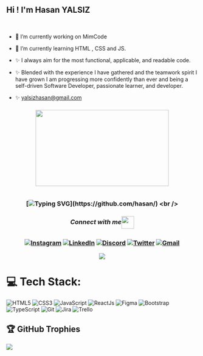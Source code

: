 ## Hi ! I'm Hasan YALSIZ
<br>


- 🔭 I’m currently working on MimCode
- 🌱 I’m currently learning HTML , CSS and JS.
- ✨ I always aim for the most functional, applicable, and readable code.
- ✨ Blended with the experience I have gathered and the teamwork spirit I have grown I am progressing more confidently than ever and being a self-driven Software Developer, passionate learner, and developer.

- ✨  yalsizhasan@gmail.com

  <!--  Welcome To My Github Profile <a href="https://github.com/Doganmbd?tab=repositories"><img src="https://media.giphy.com/media/hvRJCLFzcasrR4ia7z/giphy.gif" width="25px"></a>  -->

<h3 align="center">    <img src="https://www.mygo.ge/uploads/blog/1584023795.jpg" width="350px" height="200px" />
   
   <br />  
   
   <br/> 
    
   [![Typing SVG](https://readme-typing-svg.herokuapp.com?color=%2336BCF7&center=true&vCenter=true&width=1000&lines=Hi+there+👋,+I+am+Hasan+YALSIZ;+Welcome+to+My+Profile!;Always+learning+new+things;I+will+develop+myself+in+the+field+of+IT+for+life;+I+value+teamwork+very+much;)](https://github.com/hasan/)
   <br />

<div align="center">
  
  <h5 align="center">Connect with me<img align="center" src="https://github.com/rajput2107/rajput2107/blob/master/Assets/Handshake.gif" height="33px" /></h5> 
</div>

<div align="center">

[![Instagram](https://img.shields.io/badge/Instagram-%23E4405F.svg?logo=Instagram&logoColor=white)](https://instagram.com/hasanyalsiz) 
[![LinkedIn](https://img.shields.io/badge/LinkedIn-%230077B5.svg?logo=linkedin&logoColor=white)](https://linkedin.com/in/hasanyalsiz/)
[![Discord](https://img.shields.io/badge/Discord-%237289DA.svg?logo=discord&logoColor=white)](https://discordapp.com/users/1104739068723609731)
[![Twitter](https://img.shields.io/badge/Twitter-%2300ACED.svg?logo=Twitter&logoColor=white)](https://twitter.com/Hasanyalsiz)
[![Gmail](https://img.shields.io/badge/Gmail-%23ea4335.svg?logo=Gmail&logoColor=white)](https://mail.google.com/mail/u/0/?tab=wm#all?compose=CllgCJftLxBbdZxQNrJKqLRXxGJflbLDptVDjCbWwlVznzBqsHSfHkfwZsvbgLkKGLgKvpNftWL)

</div>


<div align="center">
  <img src="https://profile-counter.glitch.me/hasanyalsiz/count.svg?" />
</div>


# 💻 Tech Stack:
![HTML5](https://img.shields.io/badge/html5-%23E34F26.svg?style=for-the-badge&logo=html5&logoColor=white) 
![CSS3](https://img.shields.io/badge/css3-%231572B6.svg?style=for-the-badge&logo=css3&logoColor=white) 
![JavaScript](https://img.shields.io/badge/javascript-%23323330.svg?style=for-the-badge&logo=javascript&logoColor=%23F7DF1E)
![ReactJs](https://img.shields.io/badge/react-%2320232a.svg?style=for-the-badge&logo=react&logoColor=%2361DAFB)
![Figma](https://img.shields.io/badge/figma-%2320232a.svg?style=for-the-badge&logo=figma&logoColor=%23b4c4f4,%23b67148)
![Bootstrap](https://img.shields.io/badge/bootstrap-%2320232a.svg?style=for-the-badge&logo=bootstrap&logoColor=%2300ACED)
![TypeScript](https://img.shields.io/badge/typescript-%23007ACC.svg?style=for-the-badge&logo=typescript&logoColor=white)
![Git](https://img.shields.io/badge/git-%23D7D5C6.svg?style=for-the-badge&logo=git&logoColor=#E34F26) 
![Jira](https://img.shields.io/badge/jira-%230A0FFF.svg?style=for-the-badge&logo=jira&logoColor=white)
![Trello](https://img.shields.io/badge/Trello-%23026AA7.svg?style=for-the-badge&logo=Trello&logoColor=white)



## 🏆 GitHub Trophies
![](https://github-profile-trophy.vercel.app/?username=hasanyalsiz&theme=radical&no-frame=false&no-bg=true&margin-w=4)
